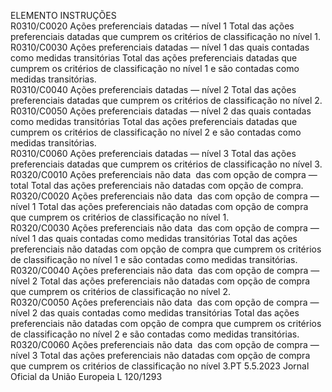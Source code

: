  
ELEMENTO  INSTRUÇÕES  
R0310/C0020  Ações preferenciais datadas — 
nível 1  Total das ações preferenciais datadas que cumprem os critérios de classificação no 
nível 1.  
R0310/C0030  Ações preferenciais datadas — 
nível 1 das quais contadas 
como medidas transitórias  Total das ações preferenciais datadas que cumprem os critérios de classificação no 
nível 1 e são contadas como medidas transitórias.  
R0310/C0040  Ações preferenciais datadas — 
nível 2  Total das ações preferenciais datadas que cumprem os critérios de classificação no 
nível 2.  
R0310/C0050  Ações preferenciais datadas — 
nível 2 das quais contadas 
como medidas transitórias  Total das ações preferenciais datadas que cumprem os critérios de classificação no 
nível 2 e são contadas como medidas transitórias.  
R0310/C0060  Ações preferenciais datadas — 
nível 3  Total das ações preferenciais datadas que cumprem os critérios de classificação no 
nível 3.  
R0320/C0010  Ações preferenciais não data ­
das com opção de compra — 
total  Total das ações preferenciais não datadas com opção de compra.  
R0320/C0020  Ações preferenciais não data ­
das com opção de compra — 
nível 1  Total das ações preferenciais não datadas com opção de compra que cumprem os 
critérios de classificação no nível 1.  
R0320/C0030  Ações preferenciais não data ­
das com opção de compra — 
nível 1 das quais contadas 
como medidas transitórias  Total das ações preferenciais não datadas com opção de compra que cumprem os 
critérios de classificação no nível 1 e são contadas como medidas transitórias.  
R0320/C0040  Ações preferenciais não data ­
das com opção de compra — 
nível 2  Total das ações preferenciais não datadas com opção de compra que cumprem os 
critérios de classificação no nível 2.  
R0320/C0050  Ações preferenciais não data ­
das com opção de compra — 
nível 2 das quais contadas 
como medidas transitórias  Total das ações preferenciais não datadas com opção de compra que cumprem os 
critérios de classificação no nível 2 e são contadas como medidas transitórias.  
R0320/C0060  Ações preferenciais não data ­
das com opção de compra — 
nível 3  Total das ações preferenciais não datadas com opção de compra que cumprem os 
critérios de classificação no nível 3.PT  5.5.2023 Jornal Oficial da União Europeia L 120/1293